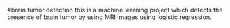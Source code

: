 #brain tumor detection
this is a machine learning project which detects the presence of brain tumor by using MRI images using logistic regression.
